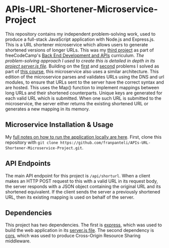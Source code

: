 # APIs-URL-Shortener-Microservice-Project

This repository contains my independent problem-solving work, used to produce a full-stack JavaScript application with Node.js and Express.js. This is a URL shortener microservice which allows users to generate shortened versions of longer URLs. This was my [third project](https://www.freecodecamp.org/learn/back-end-development-and-apis/back-end-development-and-apis-projects/url-shortener-microservice) as part of freeCodeCamp's [Back End Development and APIs](https://www.freecodecamp.org/learn/back-end-development-and-apis/#mongodb-and-mongoose) curriculum. *The problem-solving approach I used to create this is detailed in depth in its [project server.js file](https://github.com/franpanteli/APIs-URL-Shortener-Microservice-Project/blob/main/server.js).* Building on the [first](https://github.com/franpanteli/APIs-Timestamp-Microservice-Project) and [second](https://github.com/franpanteli/APIs-Request-Header-Parser-Microservice-Project) problems I solved as part of [this course](https://www.freecodecamp.org/learn/back-end-development-and-apis/#mongodb-and-mongoose), this microservice also uses a similar architecture. This edition of the microservice parses and validates URLs using the DNS and url modules, to ensure that URLs sent to the server have the correct syntax and are hosted. This uses the Map() function to implement mappings between long URLs and their shortened counterparts. Unique keys are generated for each valid URL which is submitted. When one such URL is submitted to the microservice, the server either returns the existing shortened URL or generates a new mapping in its memory.

## Microservice Installation & Usage

My [full notes on how to run the application locally are here](https://github.com/franpanteli/APIs-URL-Shortener-Microservice-Project/blob/main/launching-the-app-locally.txt). First, clone this repository with `git clone https://github.com/franpanteli/APIs-URL-Shortener-Microservice-Project.git`.



## API Endpoints

The main API endpoint for this project is `/api/shorturl`. When a client makes an HTTP POST request to this with a valid URL in its request body, the server responds with a JSON object containing the original URL and its shortened equivalent. If the client sends the server a previously shortened URL, then its existing mapping is used on behalf of the server.

## Dependencies

This project has two dependencies. The first is [express](https://www.npmjs.com/package/express), which was used to build the web application in its [server.js file](https://github.com/franpanteli/APIs-Request-Header-Parser-Microservice-Project/blob/main/server.js). The second dependency is [cors](https://www.npmjs.com/package/cors), which was used to produce Cross-Origin Resource Sharing middleware.
